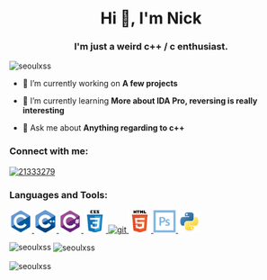 <h1 align="center">Hi 👋, I'm Nick</h1>
<h3 align="center">I'm just a weird c++ / c enthusiast.</h3>

<p align="left"> <img src="https://komarev.com/ghpvc/?username=seoulxss&label=Profile%20views&color=0e75b6&style=flat" alt="seoulxss" /> </p>

- 🔭 I’m currently working on **A few projects**

- 🌱 I’m currently learning **More about IDA Pro, reversing is really interesting**

- 💬 Ask me about **Anything regarding to c++**

<h3 align="left">Connect with me:</h3>
<p align="left">
<a href="https://stackoverflow.com/users/21333279" target="blank"><img align="center" src="https://raw.githubusercontent.com/rahuldkjain/github-profile-readme-generator/master/src/images/icons/Social/stack-overflow.svg" alt="21333279" height="30" width="40" /></a>
</p>

<h3 align="left">Languages and Tools:</h3>
<p align="left"> <a href="https://www.cprogramming.com/" target="_blank" rel="noreferrer"> <img src="https://raw.githubusercontent.com/devicons/devicon/master/icons/c/c-original.svg" alt="c" width="40" height="40"/> </a> <a href="https://www.w3schools.com/cpp/" target="_blank" rel="noreferrer"> <img src="https://raw.githubusercontent.com/devicons/devicon/master/icons/cplusplus/cplusplus-original.svg" alt="cplusplus" width="40" height="40"/> </a> <a href="https://www.w3schools.com/cs/" target="_blank" rel="noreferrer"> <img src="https://raw.githubusercontent.com/devicons/devicon/master/icons/csharp/csharp-original.svg" alt="csharp" width="40" height="40"/> </a> <a href="https://www.w3schools.com/css/" target="_blank" rel="noreferrer"> <img src="https://raw.githubusercontent.com/devicons/devicon/master/icons/css3/css3-original-wordmark.svg" alt="css3" width="40" height="40"/> </a> <a href="https://git-scm.com/" target="_blank" rel="noreferrer"> <img src="https://www.vectorlogo.zone/logos/git-scm/git-scm-icon.svg" alt="git" width="40" height="40"/> </a> <a href="https://www.w3.org/html/](https://www.w3schools.com/html/default.asp" target="_blank" rel="noreferrer"> <img src="https://raw.githubusercontent.com/devicons/devicon/master/icons/html5/html5-original-wordmark.svg" alt="html5" width="40" height="40"/> </a> <a href="https://www.photoshop.com/en" target="_blank" rel="noreferrer"> <img src="https://raw.githubusercontent.com/devicons/devicon/master/icons/photoshop/photoshop-line.svg" alt="photoshop" width="40" height="40"/> </a> <a href="https://www.python.org" target="_blank" rel="noreferrer"> <img src="https://raw.githubusercontent.com/devicons/devicon/master/icons/python/python-original.svg" alt="python" width="40" height="40"/> </a> </p>

<p><img align="left" src="https://github-readme-stats.vercel.app/api/top-langs?username=seoulxss&show_icons=true&locale=en&layout=compact" alt="seoulxss" /></p>

<p>&nbsp;<img align="center" src="https://github-readme-stats.vercel.app/api?username=seoulxss&show_icons=true&locale=en" alt="seoulxss" /></p>

<p><img align="center" src="https://github-readme-streak-stats.herokuapp.com/?user=seoulxss&" alt="seoulxss" /></p>
